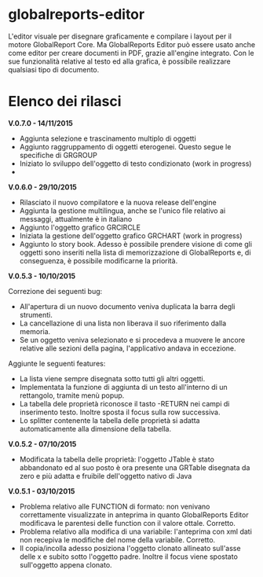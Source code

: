 # globalreports-editor
L'editor visuale per disegnare graficamente e compilare i layout per il motore GlobalReport Core. 
Ma GlobalReports Editor può essere usato anche come editor per creare documenti in PDF, grazie all'engine integrato. Con le sue funzionalità relative al testo ed alla grafica, è possibile realizzare qualsiasi tipo di documento.


Elenco dei rilasci 
==================

**V.0.7.0 - 14/11/2015**

- Aggiunta selezione e trascinamento multiplo di oggetti 
- Aggiunto raggruppamento di oggetti eterogenei. Questo segue le specifiche di GRGROUP
- Iniziato lo sviluppo dell'oggetto di testo condizionato (work in progress)
- 
**V.0.6.0 - 29/10/2015**

- Rilasciato il nuovo compilatore e la nuova release dell'engine
- Aggiunta la gestione multilingua, anche se l'unico file relativo ai messaggi, attualmente è in italiano
- Aggiunto l'oggetto grafico GRCIRCLE
- Iniziata la gestione dell'oggetto grafico GRCHART (work in progress)
- Aggiunto lo story book. Adesso è possibile prendere visione di come gli oggetti sono inseriti nella lista di memorizzazione di GlobalReports e, di conseguenza, è possibile modificarne la priorità.

**V.0.5.3 - 10/10/2015**

Correzione dei seguenti bug:
- All'apertura di un nuovo documento veniva duplicata la barra degli strumenti.
- La cancellazione di una lista non liberava il suo riferimento dalla memoria.
- Se un oggetto veniva selezionato e si procedeva a muovere le ancore relative alle sezioni della pagina, l'applicativo andava in eccezione.

Aggiunte le seguenti features:
- La lista viene sempre disegnata sotto tutti gli altri oggetti.
- Implementata la funzione di aggiunta di un testo all'interno di un rettangolo, tramite menù popup.
- La tabella dele proprietà riconosce il tasto -RETURN nei campi di inserimento testo. Inoltre sposta il focus sulla row successiva.
- Lo splitter contenente la tabella delle proprietà si adatta automaticamente alla dimensione della tabella.

**V.0.5.2 - 07/10/2015**

- Modificata la tabella delle proprietà: l'oggetto JTable è stato abbandonato ed al suo posto è ora presente una GRTable disegnata da zero e più adatta e fruibile dell'oggetto nativo di Java

**V.0.5.1 - 03/10/2015**

- Problema relativo alle FUNCTION di formato: non venivano correttamente visualizzate in anteprima in quanto GlobalReports Editor modificava le parentesi delle function con il valore ottale. Corretto.
- Problema relativo alla modifica di una variabile: l'anteprima con xml dati non recepiva le modifiche del nome della variabile. Corretto.
- Il copia/incolla adesso posiziona l'oggetto clonato allineato sull'asse delle x e subito sotto l'oggetto padre. Inoltre il focus viene spostato sull'oggetto appena clonato.
